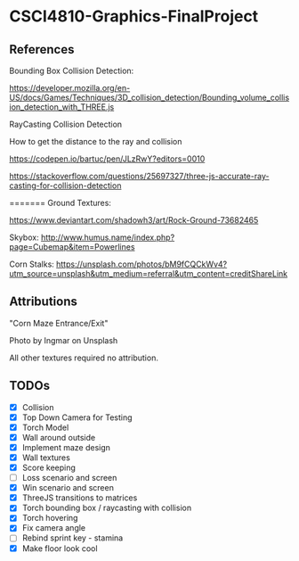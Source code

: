 # CSCI4810-Graphics-FinalProject

## References

Bounding Box Collision Detection:

https://developer.mozilla.org/en-US/docs/Games/Techniques/3D_collision_detection/Bounding_volume_collision_detection_with_THREE.js

RayCasting Collision Detection

How to get the distance to the ray and collision

https://codepen.io/bartuc/pen/JLzRwY?editors=0010
 
https://stackoverflow.com/questions/25697327/three-js-accurate-ray-casting-for-collision-detection

=======
Ground Textures:

https://www.deviantart.com/shadowh3/art/Rock-Ground-73682465

Skybox:
http://www.humus.name/index.php?page=Cubemap&item=Powerlines

Corn Stalks:
https://unsplash.com/photos/bM9fCQCkWv4?utm_source=unsplash&utm_medium=referral&utm_content=creditShareLink

## Attributions

"Corn Maze Entrance/Exit"

Photo by Ingmar on Unsplash

All other textures required no attribution.

## TODOs

- [x] Collision
- [x] Top Down Camera for Testing
- [x] Torch Model
- [x] Wall around outside
- [x] Implement maze design
- [x] Wall textures
- [x] Score keeping
- [ ] Loss scenario and screen
- [X] Win scenario and screen
- [x] ThreeJS transitions to matrices
- [X] Torch bounding box / raycasting with collision
- [X] Torch hovering
- [X] Fix camera angle
- [ ] Rebind sprint key - stamina
- [x] Make floor look cool
